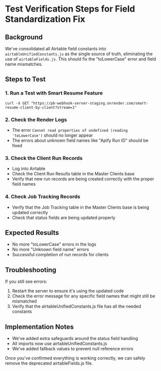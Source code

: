 # Test Verification Steps for Field Standardization Fix

## Background
We've consolidated all Airtable field constants into `airtableUnifiedConstants.js` as the single source of truth, eliminating the use of `airtableFields.js`. This should fix the "toLowerCase" error and field name mismatches.

## Steps to Test

### 1. Run a Test with Smart Resume Feature
```
curl -X GET "https://pb-webhook-server-staging.onrender.com/smart-resume-client-by-client?stream=1"
```

### 2. Check the Render Logs
- The error `Cannot read properties of undefined (reading 'toLowerCase')` should no longer appear
- The errors about unknown field names like "Apify Run ID" should be fixed

### 3. Check the Client Run Records
- Log into Airtable
- Check the Client Run Results table in the Master Clients base
- Verify that new run records are being created correctly with the proper field names

### 4. Check Job Tracking Records
- Verify that the Job Tracking table in the Master Clients base is being updated correctly
- Check that status fields are being updated properly

## Expected Results
- No more "toLowerCase" errors in the logs
- No more "Unknown field name" errors
- Successful completion of run records for clients

## Troubleshooting
If you still see errors:
1. Restart the server to ensure it's using the updated code
2. Check the error message for any specific field names that might still be mismatched
3. Verify that the airtableUnifiedConstants.js file has all the needed constants

## Implementation Notes
- We've added extra safeguards around the status field handling
- All imports now use airtableUnifiedConstants.js
- We've added fallback values to prevent null reference errors

Once you've confirmed everything is working correctly, we can safely remove the deprecated airtableFields.js file.